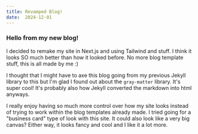 ```yaml
---
title: Revamped Blog!
date:  2024-12-01
---
```


### Hello from my new blog!

I decided to remake my site in Next.js and using Tailwind and stuff. I think it looks SO much better than how it looked before. No more blog template stuff, this is all made by me :)

I thought that I might have to axe this blog going from my previous Jekyll library to this but I'm glad I found out about the `gray-matter` library. It's super cool! It's probably also how Jekyll converted the markdown into html anyways.

I really enjoy having so much more control over how my site looks instead of trying to work within the blog templates already made. I tried going for a "business card" type of look with this site. It could also look like a very big canvas? Either way, it looks fancy and cool and I like it a lot more.
